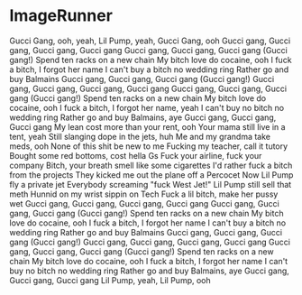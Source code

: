 # ImageRunner
Gucci Gang, ooh, yeah, Lil Pump, yeah, Gucci Gang, ooh
Gucci gang, Gucci gang, Gucci gang, Gucci gang
Gucci gang, Gucci gang, Gucci gang (Gucci gang!)
Spend ten racks on a new chain
My bitch love do cocaine, ooh
I fuck a bitch, I forgot her name
I can't buy a bitch no wedding ring
Rather go and buy Balmains
Gucci gang, Gucci gang, Gucci gang (Gucci gang!)
Gucci gang, Gucci gang, Gucci gang, Gucci gang
Gucci gang, Gucci gang, Gucci gang (Gucci gang!)
Spend ten racks on a new chain
My bitch love do cocaine, ooh
I fuck a bitch, I forgot her name, yeah
I can't buy no bitch no wedding ring
Rather go and buy Balmains, aye
Gucci gang, Gucci gang, Gucci gang
My lean cost more than your rent, ooh
Your mama still live in a tent, yeah
Still slanging dope in the jets, huh
Me and my grandma take meds, ooh
None of this shit be new to me
Fucking my teacher, call it tutory
Bought some red bottoms, cost hella Gs
Fuck your airline, fuck your company
Bitch, your breath smell like some cigarettes
I'd rather fuck a bitch from the projects
They kicked me out the plane off a Percocet
Now Lil Pump fly a private jet
Everybody screaming "fuck West Jet!"
Lil Pump still sell that meth
Hunnid on my wrist sippin on Tech
Fuck a lil bitch, make her pussy wet
Gucci gang, Gucci gang, Gucci gang, Gucci gang
Gucci gang, Gucci gang, Gucci gang (Gucci gang!)
Spend ten racks on a new chain
My bitch love do cocaine, ooh
I fuck a bitch, I forgot her name
I can't buy a bitch no wedding ring
Rather go and buy Balmains
Gucci gang, Gucci gang, Gucci gang (Gucci gang!)
Gucci gang, Gucci gang, Gucci gang, Gucci gang
Gucci gang, Gucci gang, Gucci gang (Gucci gang!)
Spend ten racks on a new chain
My bitch love do cocaine, ooh
I fuck a bitch, I forgot her name
I can't buy no bitch no wedding ring
Rather go and buy Balmains, aye
Gucci gang, Gucci gang, Gucci gang
Lil Pump, yeah, Lil Pump, ooh
